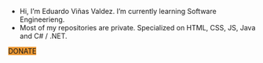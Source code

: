 - Hi, I’m Eduardo Viñas Valdez.
I’m currently learning Software Engineerieng.
- Most of my repositories are private.
Specialized on HTML, CSS, JS, Java and C# / .NET.

<a style="background-color: rgb(235, 152, 52); text-align:center;">DONATE</a>

<!---
PLACEHOLDER
--->
